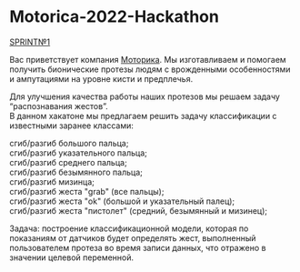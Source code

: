 # Motorica-2022-Hackathon

[SPRINT№1](https://www.kaggle.com/competitions/motorica-gesture-classification-task)

Вас приветствует компания [Моторика](https://global.motorica.org/). Мы изготавливаем и помогаем получить бионические протезы людям с врожденными особенностями и ампутациями на уровне кисти и предплечья.  

Для улучшения качества работы наших протезов мы решаем задачу “распознавания жестов”.  
В данном хакатоне мы предлагаем решить задачу классификации с известными заранее классами:  

сгиб/разгиб большого пальца;  
сгиб/разгиб указательного пальца;  
сгиб/разгиб среднего пальца;  
сгиб/разгиб безымянного пальца;  
сгиб/разгиб мизинца;  
сгиб/разгиб жеста "grab" (все пальцы);  
сгиб/разгиб жеста "ok" (большой и указательный палец);  
сгиб/разгиб жеста "пистолет" (средний, безымянный и мизинец);  

Задача: построение классификационной модели, которая по показаниям от датчиков будет определять жест, выполненный пользователем протеза во время записи данных, что отражено в значении целевой переменной.
